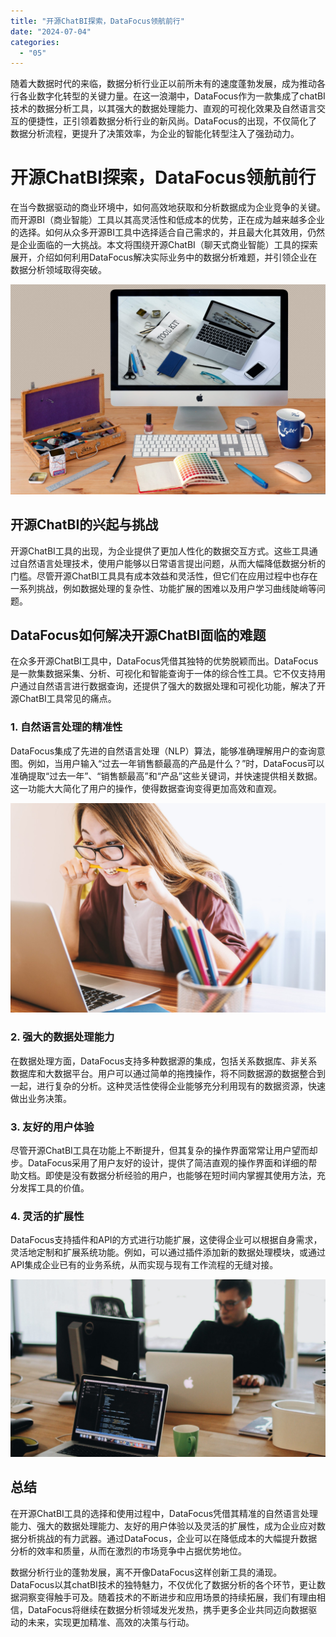 ```yaml
---
title: "开源ChatBI探索，DataFocus领航前行"
date: "2024-07-04"
categories: 
  - "05"
---
```


随着大数据时代的来临，数据分析行业正以前所未有的速度蓬勃发展，成为推动各行各业数字化转型的关键力量。在这一浪潮中，DataFocus作为一款集成了chatBI技术的数据分析工具，以其强大的数据处理能力、直观的可视化效果及自然语言交互的便捷性，正引领着数据分析行业的新风尚。DataFocus的出现，不仅简化了数据分析流程，更提升了决策效率，为企业的智能化转型注入了强劲动力。

# 开源ChatBI探索，DataFocus领航前行

在当今数据驱动的商业环境中，如何高效地获取和分析数据成为企业竞争的关键。而开源BI（商业智能）工具以其高灵活性和低成本的优势，正在成为越来越多企业的选择。如何从众多开源BI工具中选择适合自己需求的，并且最大化其效用，仍然是企业面临的一大挑战。本文将围绕开源ChatBI（聊天式商业智能）工具的探索展开，介绍如何利用DataFocus解决实际业务中的数据分析难题，并引领企业在数据分析领域取得突破。

![](images/1697699683-communication-2805785-scaled.jpg)

## 开源ChatBI的兴起与挑战

开源ChatBI工具的出现，为企业提供了更加人性化的数据交互方式。这些工具通过自然语言处理技术，使用户能够以日常语言提出问题，从而大幅降低数据分析的门槛。尽管开源ChatBI工具具有成本效益和灵活性，但它们在应用过程中也存在一系列挑战，例如数据处理的复杂性、功能扩展的困难以及用户学习曲线陡峭等问题。

## DataFocus如何解决开源ChatBI面临的难题

在众多开源ChatBI工具中，DataFocus凭借其独特的优势脱颖而出。DataFocus是一款集数据采集、分析、可视化和智能查询于一体的综合性工具。它不仅支持用户通过自然语言进行数据查询，还提供了强大的数据处理和可视化功能，解决了开源ChatBI工具常见的痛点。

### 1\. 自然语言处理的精准性

DataFocus集成了先进的自然语言处理（NLP）算法，能够准确理解用户的查询意图。例如，当用户输入“过去一年销售额最高的产品是什么？”时，DataFocus可以准确提取“过去一年”、“销售额最高”和“产品”这些关键词，并快速提供相关数据。这一功能大大简化了用户的操作，使得数据查询变得更加高效和直观。

![](images/1697699547-laptop-3087585-scaled.jpg)

### 2\. 强大的数据处理能力

在数据处理方面，DataFocus支持多种数据源的集成，包括关系数据库、非关系数据库和大数据平台。用户可以通过简单的拖拽操作，将不同数据源的数据整合到一起，进行复杂的分析。这种灵活性使得企业能够充分利用现有的数据资源，快速做出业务决策。

### 3\. 友好的用户体验

尽管开源ChatBI工具在功能上不断提升，但其复杂的操作界面常常让用户望而却步。DataFocus采用了用户友好的设计，提供了简洁直观的操作界面和详细的帮助文档。即使是没有数据分析经验的用户，也能够在短时间内掌握其使用方法，充分发挥工具的价值。

### 4\. 灵活的扩展性

DataFocus支持插件和API的方式进行功能扩展，这使得企业可以根据自身需求，灵活地定制和扩展系统功能。例如，可以通过插件添加新的数据处理模块，或通过API集成企业已有的业务系统，从而实现与现有工作流程的无缝对接。

![](images/1690449111-pexels-djordje-petrovic-2102416-scaled.jpg)

## 总结

在开源ChatBI工具的选择和使用过程中，DataFocus凭借其精准的自然语言处理能力、强大的数据处理能力、友好的用户体验以及灵活的扩展性，成为企业应对数据分析挑战的有力武器。通过DataFocus，企业可以在降低成本的大幅提升数据分析的效率和质量，从而在激烈的市场竞争中占据优势地位。

数据分析行业的蓬勃发展，离不开像DataFocus这样创新工具的涌现。DataFocus以其chatBI技术的独特魅力，不仅优化了数据分析的各个环节，更让数据洞察变得触手可及。随着技术的不断进步和应用场景的持续拓展，我们有理由相信，DataFocus将继续在数据分析领域发光发热，携手更多企业共同迈向数据驱动的未来，实现更加精准、高效的决策与行动。
